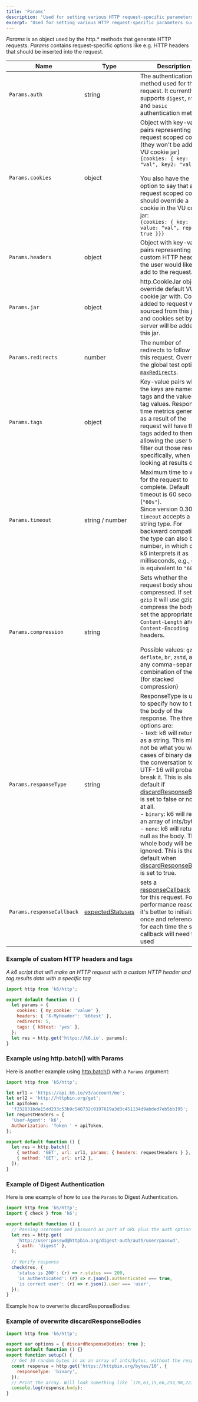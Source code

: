 ```yaml
---
title: 'Params'
description: 'Used for setting various HTTP request-specific parameters such as headers, cookies, etc.'
excerpt: 'Used for setting various HTTP request-specific parameters such as headers, cookies, etc.'
---
```


_Params_ is an object used by the http.\* methods that generate HTTP requests. _Params_ contains request-specific options like e.g. HTTP headers that should be inserted into the request.

| Name                  | Type   | Description                                                                                                                                                                                                                                                                                                                                                                                                                                                                                                                                                                                       |
| --------------------- | ------ | ------------------------------------------------------------------------------------------------------------------------------------------------------------------------------------------------------------------------------------------------------------------------------------------------------------------------------------------------------------------------------------------------------------------------------------------------------------------------------------------------------------------------------------------------------------------------------------------------- |
| `Params.auth`         | string | The authentication method used for the request. It currently supports `digest`, `ntlm`, and `basic` authentication methods.                                                                                                                                                                                                                                                                                                                                                                                                                                                                       |
| `Params.cookies`      | object | Object with key-value pairs representing request scoped cookies (they won't be added to VU cookie jar)<br />`{cookies: { key: "val", key2: "val2" }}`<br /><br />You also have the option to say that a request scoped cookie should override a cookie in the VU cookie jar:<br />`{cookies: { key: { value: "val", replace: true }}}`                                                                                                                                                                                                                                                            |
| `Params.headers`      | object | Object with key-value pairs representing custom HTTP headers the user would like to add to the request.                                                                                                                                                                                                                                                                                                                                                                                                                                                                                           |
| `Params.jar`          | object | http.CookieJar object to override default VU cookie jar with. Cookies added to request will be sourced from this jar and cookies set by server will be added to this jar.                                                                                                                                                                                                                                                                                                                                                                                                                         |
| `Params.redirects`    | number | The number of redirects to follow for this request. Overrides the global test option [`maxRedirects`](/using-k6/options).                                                                                                                                                                                                                                                                                                                                                                                                                                                                         |
| `Params.tags`         | object | Key-value pairs where the keys are names of tags and the values are tag values. Response time metrics generated as a result of the request will have these tags added to them, allowing the user to filter out those results specifically, when looking at results data.                                                                                                                                                                                                                                                                                                                          |
| `Params.timeout`      | string / number | Maximum time to wait for the request to complete. Default timeout is 60 seconds (`"60s"`). <br/> Since version 0.30, `timeout` accepts a string type. For backward compatibility, the type can also be a number, in which case k6 interprets it as milliseconds, e.g., `60000` is equivalent to `"60s"`. |
| `Params.compression`  | string | Sets whether the request body should be compressed. If set to `gzip` it will use gzip to compress the body and set the appropriate `Content-Length` and `Content-Encoding` headers.<br /><br />Possible values: `gzip`, `deflate`, `br`, `zstd`, and any comma-separated combination of them (for stacked compression)                                                                                                                                                                                                                                                                            |
| `Params.responseType` | string | ResponseType is used to specify how to treat the body of the response. The three options are:<br />- text: k6 will return it as a string. This might not be what you want in cases of binary data as the conversation to UTF-16 will probably break it. This is also the default if<br />[discardResponseBodies](/using-k6/options) is set to false or not set at all.<br />- `binary`: k6 will return an array of ints/bytes<br />- `none`: k6 will return null as the body. The whole body will be ignored. This is the default when [discardResponseBodies](/using-k6/options) is set to true. |
| `Params.responseCallback` | [expectedStatuses](/javascript-api/k6-http/expectedstatuses-statuses) | sets a [responseCallback](/javascript-api/k6-http/setresponsecallback-callback) only for this request. For performance reasons it's better to initialize it once and reference it for each time the same callback will need to be used|

### Example of custom HTTP headers and tags

_A k6 script that will make an HTTP request with a custom HTTP header and tag results data with a specific tag_

<CodeGroup labels={[]}>

```javascript
import http from 'k6/http';

export default function () {
  let params = {
    cookies: { my_cookie: 'value' },
    headers: { 'X-MyHeader': 'k6test' },
    redirects: 5,
    tags: { k6test: 'yes' },
  };
  let res = http.get('https://k6.io', params);
}
```

</CodeGroup>

### Example using http.batch() with Params

Here is another example using [http.batch()](/javascript-api/k6-http/batch-requests) with a `Params` argument:

<CodeGroup labels={[]}>

```javascript
import http from 'k6/http';

let url1 = 'https://api.k6.io/v3/account/me';
let url2 = 'http://httpbin.org/get';
let apiToken =
  'f232831bda15dd233c53b9c548732c0197619a3d3c451134d9abded7eb5bb195';
let requestHeaders = {
  'User-Agent': 'k6',
  Authorization: 'Token ' + apiToken,
};

export default function () {
  let res = http.batch([
    { method: 'GET', url: url1, params: { headers: requestHeaders } },
    { method: 'GET', url: url2 },
  ]);
}
```

</CodeGroup>

### Example of Digest Authentication

Here is one example of how to use the `Params` to Digest Authentication.

<CodeGroup labels={[]}>

```javascript
import http from 'k6/http';
import { check } from 'k6';

export default function () {
  // Passing username and password as part of URL plus the auth option will authenticate using HTTP Digest authentication
  let res = http.get(
    'http://user:passwd@httpbin.org/digest-auth/auth/user/passwd',
    { auth: 'digest' },
  );

  // Verify response
  check(res, {
    'status is 200': (r) => r.status === 200,
    'is authenticated': (r) => r.json().authenticated === true,
    'is correct user': (r) => r.json().user === 'user',
  });
}
```

</CodeGroup>
Example how to overwrite discardResponseBodies:

### Example of overwrite discardResponseBodies

<CodeGroup labels={[]}>

```javascript
import http from 'k6/http';

export var options = { discardResponseBodies: true };
export default function () {}
export function setup() {
  // Get 10 random bytes in as an array of ints/bytes, without the responseType the body will be null
  const response = http.get('https://httpbin.org/bytes/10', {
    responseType: 'binary',
  });
  // Print the array. Will look something like `176,61,15,66,233,98,223,196,43,1`
  console.log(response.body);
}
```

</CodeGroup>
